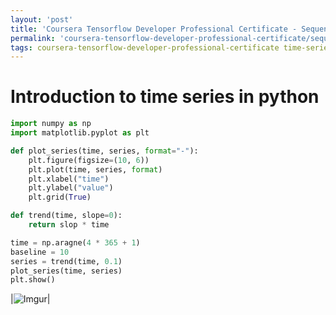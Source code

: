 ```yaml
---
layout: 'post'
title: 'Coursera Tensorflow Developer Professional Certificate - Sequences, Time Series and Prediction week01-02'
permalink: 'coursera-tensorflow-developer-professional-certificate/sequences-time-series-and-prediction/week01-02'
tags: coursera-tensorflow-developer-professional-certificate time-series sequences
---
```



# Introduction to time series in python

~~~python
import numpy as np
import matplotlib.pyplot as plt
~~~

~~~python
def plot_series(time, series, format="-"):
    plt.figure(figsize=(10, 6))
    plt.plot(time, series, format)
    plt.xlabel("time")
    plt.ylabel("value")
    plt.grid(True)
~~~

~~~python
def trend(time, slope=0):
    return slop * time
~~~

~~~python
time = np.aragne(4 * 365 + 1)
baseline = 10
series = trend(time, 0.1)
plot_series(time, series)
plt.show()
~~~

|![Imgur](https://i.imgur.com/UsdQ6nj.png)|